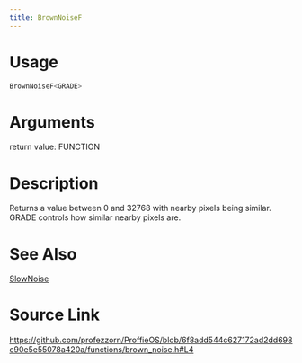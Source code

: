 ```yaml
---
title: BrownNoiseF
---
```


# Usage
```cpp
BrownNoiseF<GRADE>
```

# Arguments
return value: FUNCTION

# Description
Returns a value between 0 and 32768 with nearby pixels being similar.
GRADE controls how similar nearby pixels are.

# See Also
[SlowNoise](/config/functions/SlowNoise.html)

# Source Link
https://github.com/profezzorn/ProffieOS/blob/6f8add544c627172ad2dd698c90e5e55078a420a/functions/brown_noise.h#L4
